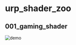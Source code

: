 # urp_shader_zoo

## 001_gaming_shader

![demo](https://gyazo.com/e68cb57c2ee78fca74ba7a0e9afe483f/raw)